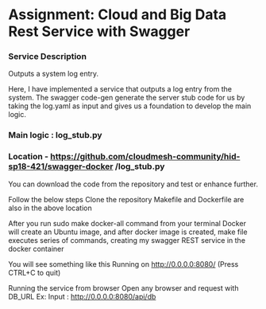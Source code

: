 # Assignment: Cloud and Big Data Rest Service with Swagger

### Service Description
 Outputs a system log entry.

Here, I have implemented a service that outputs a log entry from the system. The swagger code-gen generate the server stub code for us by taking the log.yaml as input and gives us a foundation to develop the main logic. 

### Main logic : log_stub.py 
### Location - https://github.com/cloudmesh-community/hid-sp18-421/swagger-docker /log_stub.py

You can download the code from the repository and test or enhance further.

Follow the below steps
Clone the repository
Makefile and Dockerfile are also in the above location

After you run sudo make docker-all command from your terminal
Docker will create an Ubuntu image, and after docker image is created, make file executes series of commands, creating my swagger REST service in the docker container
 
You will see something like this Running on http://0.0.0.0:8080/ (Press CTRL+C to quit)

Running the service from browser
Open any browser and request with DB_URL Ex: Input : http://0.0.0.0:8080/api/db  
